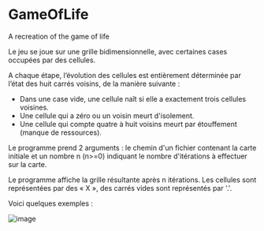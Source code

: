 # GameOfLife
A recreation of the game of life

Le jeu se joue sur une grille bidimensionnelle, avec certaines cases occupées par des cellules.

A chaque étape, l’évolution des cellules est entièrement déterminée par l’état des huit carrés voisins, de la manière suivante :
- Dans une case vide, une cellule naît si elle a exactement trois cellules voisines.
- Une cellule qui a zéro ou un voisin meurt d'isolement.
- Une cellule qui compte quatre à huit voisins meurt par étouffement (manque de ressources).

Le programme prend 2 arguments : le chemin d'un fichier contenant la carte initiale et un nombre n (n>=0) indiquant le nombre d'itérations à effectuer sur la carte.

Le programme affiche la grille résultante après n itérations. Les cellules sont représentées par des « X », des carrés vides sont représentés par '.'.

Voici quelques exemples :

![image](https://github.com/RainproDash/GameOfLife/assets/91848714/a34fb745-fda3-4518-86c3-f10531e6c0c4)
